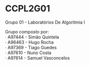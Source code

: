 # CCPL2G01
Grupo 01 - Laboratórios De Algoritmia I

Grupo composto por: <br/>
· A97444 - Simão Quintela <br/>
· A96463 - Hugo Rocha <br/>
· A97369 - Tiago Guedes <br/>
· A97610 - Nuno Costa <br/>
· A97614 - Samuel Vasconcelos
